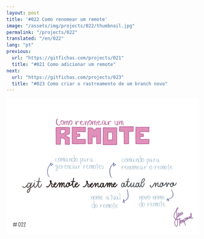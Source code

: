 ```yaml
---
layout: post
title: '#022 Como renomear um remote'
image: "/assets/img/projects/022/thumbnail.jpg"
permalink: "/projects/022"
translated: "/en/022"
lang: "pt"
previous:
  url: "https://gitfichas.com/projects/021"
  title: "#021 Como adicionar um remote"
next:
  url: "https://gitfichas.com/projects/023"
  title: "#023 Como criar o rastreamento de um branch novo"
---
```


<img alt="Use o comando 'git remote rename atual novo' para dar um novo nome para um remote pre-existente" src="/assets/img/projects/022/full.jpg">